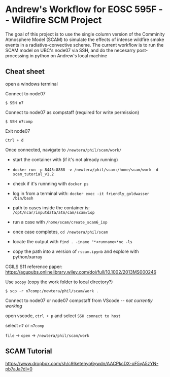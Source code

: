 # Andrew's Workflow for EOSC 595F -- Wildfire SCM Project

The goal of this project is to use the single column version of the Comminity Atmosphere Model (SCAM) to simulate the effects of intense wildfire smoke events in a radiative-convective scheme. The current workflow is to run the SCAM model on UBC's node07 via SSH, and do the necesarry post-processing in python on Andrew's local machine

## Cheat sheet

open a windows terminal

Connect to node07
```
$ SSH n7
```

Connect to node07 as compstaff (required for write permission)
```
$ SSH n7comp
```

Exit node07
```
Ctrl + d
```

Once connected, navigate to ```/newtera/phil/scam/work/```


* start the container with (if it's not already running)
* `docker run -p 8445:8888 -v /newtera/phil/scam:/home/scam/work -d scam_tutorial_v1.2`
* check if it's runnning with 
  `docker ps`
* log in from a terminal with:
  `docker exec -it friendly_goldwasser /bin/bash`

* path to cases inside the container is:
  `/opt/ncar/inputdata/atm/cam/scam/iop`

* run a case with `/home/scam/create_scam6_iop`

* once case completes, `cd /newtera/phil/scam`

* locate the output with `find . -iname "*<runname>*nc -ls`

* copy the path into a version of `rscam.ipynb` and explore with python/xarray

CGILS S11 reference paper:  https://agupubs.onlinelibrary.wiley.com/doi/full/10.1002/2013MS000246

Use ```scopy``` (copy the work folder to local directory?)
```
$ scp -r n7comp:/newtera/phil/scam/work .
```



Connect to node07 or node07 compstaff from VScode -- *not currently working*

open vscode, ```ctrl + p``` and select ```SSH connect to host```

select ```n7``` or ```n7comp```

```file``` -> ```open``` -> ```/newtera/phil/scam/work```


## SCAM Tutorial

 https://www.dropbox.com/sh/c9lketehyo6ywdn/AACPkcDX-oF5yA5zYN-pb7aJa?dl=0